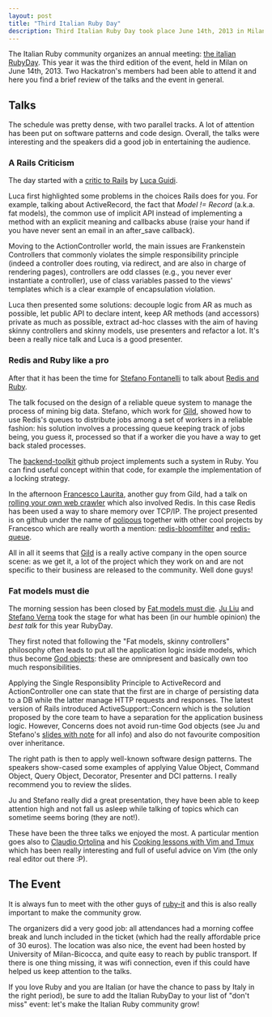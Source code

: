 ```yaml
---
layout: post
title: "Third Italian Ruby Day"
description: Third Italian Ruby Day took place June 14th, 2013 in Milan. Hackatron was there to enjoy the meeting of the italian Ruby community.
---
```


The Italian Ruby community organizes an annual meeting: [the italian RubyDay](http://www.rubyday.it).
This year it was the third edition of the event, held in Milan on June 14th, 2013.
Two Hackatron's members had been able to attend it and here you find a brief review of the talks and the event in general.

## Talks

The schedule was pretty dense, with two parallel tracks. A lot of attention has been put on software patterns and code design.
Overall, the talks were interesting and the speakers did a good job in entertaining the audience. 

### A Rails Criticism

The day started with a [critic to Rails](https://speakerdeck.com/jodosha/a-rails-criticism) by [Luca Guidi](https://twitter.com/jodosha).

Luca first highlighted some problems in the choices Rails does for you.
For example, talking about ActiveRecord, the fact that *Model != Record* (a.k.a. fat models), the common use of implicit API instead
of implementing a method with an explicit meaning and callbacks abuse (raise your hand if you have never sent an email in an after\_save callback).

Moving to the ActionController world, the main issues are Frankenstein Controllers that commonly violates the simple responsibility principle
(indeed a controller does routing, via redirect, and are also in charge of rendering pages),
controllers are odd classes (e.g., you never ever instantiate a controller), use of class variables passed to the views' templates
which is a clear example of encapsulation violation.

Luca then presented some solutions: decouple logic from AR as much as possible, let public API to
declare intent, keep AR methods (and accessors) private as much as possible, extract ad-hoc classes with the aim of having skinny controllers and skinny models,
use presenters and refactor a lot. It's been a really nice talk and Luca is a good presenter.

### Redis and Ruby like a pro

After that it has been the time for [Stefano Fontanelli](https://twitter.com/stefontanelli) to talk
about [Redis and Ruby](http://www.slideshare.net/sfontanelli/ruby-redis-like-a-pro).

The talk focused on the design of a reliable queue system to manage the process of mining big data. Stefano, which work
for [Gild](http://www.gild.com), showed how to use Redis's queues to distribute jobs among a set of workers in a reliable fashion:
his solution involves a processing queue keeping track of jobs being, you guess it, processed so that if a worker die you have a
way to get back staled processes.

The [backend-toolkit](https://github.com/stefanofontanelli/backend-toolkit) github project implements such a system in Ruby.
You can find useful concept within that code, for example the implementation of a locking strategy.

In the afternoon [Francesco Laurita](https://twitter.com/flaurita), another guy from Gild,
had a talk on [rolling your own web crawler](http://www.slideshare.net/francescolaurita/roll-your-own-web-crawler-rubyday) which
also involved Redis. In this case Redis has been used a way to share memory over TCP/IP. The project presented is on github under the
name of [polipous](https://github.com/taganaka/polipus) together with other cool projects by Francesco
which are really worth a mention: [redis-bloomfilter](https://github.com/taganaka/redis-bloomfilter) and [redis-queue](https://github.com/taganaka/redis-queue).

All in all it seems that [Gild](http://www.gild.com) is a really active company in the open source scene: as we get it, a lot
of the project which they work on and are not specific to their business are released to the community. Well done guys!

### Fat models must die

The morning session has been closed by [Fat models must die](https://speakerdeck.com/stefanoverna/fat-models-must-die).
[Ju Liu](https://twitter.com/arkh4m) and [Stefano Verna](https://twitter.com/steffoz/) took the stage for what has
been (in our humble opinion) the *best talk* for this year RubyDay.

They first noted that following the "Fat models, skinny controllers" philosophy often leads to put all the application logic inside
models, which thus become [God objects](http://en.wikipedia.org/wiki/God_object): these are omnipresent and basically own
too much responsibilities.

Applying the Single Responsiblity Principle to ActiveRecord and ActionController one can state that the first are in charge of
persisting data to a DB while the latter manage HTTP requests and responses. The latest version of Rails introduced ActiveSupport::Concern
which is the solution proposed by the core team to have a separation for the application business logic. However, Concerns does
not avoid run-time God objects (see Ju and Stefano's [slides with note](https://speakerdeck.com/stefanoverna/fat-models-must-die) for all info)
and also do not favourite composition over inheritance.

The right path is then to apply well-known software design patterns. The speakers show-cased some examples of applying
Value Object, Command Object, Query Object, Decorator, Presenter and DCI patterns. I really recommend you to review the slides.

Ju and Stefano really did a great presentation, they have been able to keep attention high and not fall us asleep while talking
of topics which can sometime seems boring (they are not!).

These have been the three talks we enjoyed the most. A particular mention goes also to [Claudio Ortolina](https://twitter.com/cloud8421) and his
[Cooking lessons with Vim and Tmux](https://speakerdeck.com/cloud8421/cooking-lessons-with-vim-and-tmux) which has been really interesting and full of
useful advice on Vim (the only real editor out there :P).

## The Event

It is always fun to meet with the other guys of [ruby-it](http://lists.ruby-it.org/mailman/listinfo/ml) and this is
also really important to make the community grow.

The organizers did a very good job: all attendances had a morning coffee break and lunch included in the ticket (which had the
really affordable price of 30 euros). The location was also nice, the event had been hosted by University of Milan-Bicocca, and quite easy to reach by public transport.
If there is one thing missing, it was wifi connection, even if this could have helped us keep attention to the talks.

If you love Ruby and you are Italian (or have the chance to pass by Italy in the right period), be sure to add the
Italian RubyDay to your list of "don't miss" event: let's make the Italian Ruby community grow!
